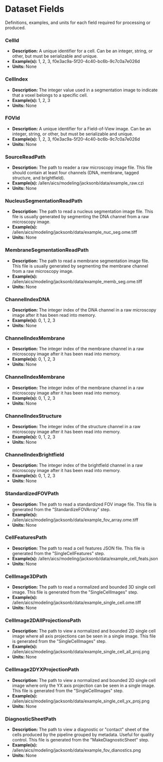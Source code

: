 # Dataset Fields

Definitions, examples, and units for each field required for processing or produced.

### CellId
* **Description:** A unique identifier for a cell. Can be an integer, string, or other, but must be serializable and unique.
* **Example(s):** 1, 2, 3, f0e3ac9a-5f20-4c40-bc6b-9c7c0a7e026d
* **Units:** None

### CellIndex
* **Description:** The integer value used in a segmentation image to indicate that a voxel belongs to a specific cell.
* **Example(s):** 1, 2, 3
* **Units:** None

### FOVId
* **Description:** A unique identifier for a Field-of-View image. Can be an integer, string, or other, but must be serializable and unique.
* **Example(s):** 1, 2, 3, f0e3ac9a-5f20-4c40-bc6b-9c7c0a7e026d
* **Units:** None

### SourceReadPath
* **Description:** The path to reader a raw microscopy image file. This file should contain at least four channels (DNA, membrane, tagged structure, and brightfield).
* **Example(s):** /allen/aics/modeling/jacksonb/data/example_raw.czi
* **Units:** None

### NucleusSegmentationReadPath
* **Description:** The path to read a nucleus segmentation image file. This file is usually generated by segmenting the DNA channel from a raw microscopy image.
* **Example(s):** /allen/aics/modeling/jacksonb/data/example_nuc_seg.ome.tiff
* **Units:** None

### MembraneSegmentationReadPath
* **Description:** The path to read a membrane segmentation image file. This file is usually generated by segmenting the membrane channel from a raw microscopy image.
* **Example(s):** /allen/aics/modeling/jacksonb/data/example_memb_seg.ome.tiff
* **Units:** None

### ChannelIndexDNA
* **Description:** The integer index of the DNA channel in a raw microscopy image after it has been read into memory.
* **Example(s):** 0, 1, 2, 3
* **Units:** None

### ChannelIndexMembrane
* **Description:** The integer index of the membrane channel in a raw microscopy image after it has been read into memory.
* **Example(s):** 0, 1, 2, 3
* **Units:** None

### ChannelIndexMembrane
* **Description:** The integer index of the membrane channel in a raw microscopy image after it has been read into memory.
* **Example(s):** 0, 1, 2, 3
* **Units:** None

### ChannelIndexStructure
* **Description:** The integer index of the structure channel in a raw microscopy image after it has been read into memory.
* **Example(s):** 0, 1, 2, 3
* **Units:** None

### ChannelIndexBrightfield
* **Description:** The integer index of the brightfield channel in a raw microscopy image after it has been read into memory.
* **Example(s):** 0, 1, 2, 3
* **Units:** None

### StandardizedFOVPath
* **Description:** The path to read a standardized FOV image file. This file is generated from the "StandardizeFOVArray" step.
* **Example(s):** /allen/aics/modeling/jacksonb/data/example_fov_array.ome.tiff
* **Units:** None

### CellFeaturesPath
* **Description:** The path to read a cell features JSON file. This file is generated from the "SingleCellFeatures" step.
* **Example(s):** /allen/aics/modeling/jacksonb/data/example_cell_feats.json
* **Units:** None

### CellImage3DPath
* **Description:** The path to read a normalized and bounded 3D single cell image. This file is generated from the "SingleCellImages" step.
* **Example(s):** /allen/aics/modeling/jacksonb/data/example_single_cell.ome.tiff
* **Units:** None

### CellImage2DAllProjectionsPath
* **Description:** The path to view a normalized and bounded 2D single cell image where all axis projections can be seen in a single image. This file is generated from the "SingleCellImages" step.
* **Example(s):** /allen/aics/modeling/jacksonb/data/example_single_cell_all_proj.png
* **Units:** None

### CellImage2DYXProjectionPath
* **Description:** The path to view a normalized and bounded 2D single cell image where only the YX axis projection can be seen in a single image. This file is generated from the "SingleCellImages" step.
* **Example(s):** /allen/aics/modeling/jacksonb/data/example_single_cell_yx_proj.png
* **Units:** None

### DiagnosticSheetPath
* **Description:** The path to view a diagnostic or "contact" sheet of the cells produced by the pipeline grouped by metadata. Useful for quality control. This file is generated from the "MakeDiagnosticSheet" step.
* **Example(s):** /allen/aics/modeling/jacksonb/data/example_fov_dianostics.png
* **Units:** None
